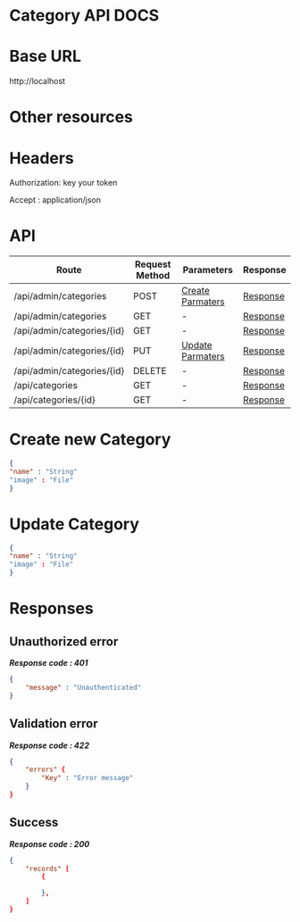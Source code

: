 # Category API DOCS

# Base URL
http://localhost

# Other resources 

 
# Headers

Authorization: key your token

Accept : application/json

# API 

| Route                        | Request Method | Parameters | Response  |
| -----------                  | -----------    |----------- |---------- |
| /api/admin/categories            | POST           |  [Create Parmaters](#Create)|[Response](#Response)|
| /api/admin/categories | GET           |-|  [Response](#Response)         |
|/api/admin/categories/{id}         | GET           |  - |  [Response](#Response)         |
|/api/admin/categories/{id}        |PUT           |  [Update Parmaters](#Update)|[Response](#Response)     |
|/api/admin/categories/{id}        |DELETE           |  -|[Response](#Response)| 
|/api/categories        |GET           |-| [Response](#Response)|
|/api/categories/{id}        |GET           |-|[Response](#Response)|


# <a name="Create"> </a> Create new Category 

```json
{
"name" : "String"
"image" : "File"
} 
```

# <a name="Update"> </a> Update Category

```json
{
"name" : "String"
"image" : "File"
} 
```
# <a name="Response"> </a> Responses 

## Unauthorized error

__*Response code : 401*__
```json 
{
    "message" : "Unauthenticated"
}
```

## Validation error 
__*Response code : 422*__

```json 
{
    "errors" {
        "Key" : "Error message"
    }
}
```
## Success  
__*Response code : 200*__
```json 
{
    "records" [
        {

        },
    ]
}
```
